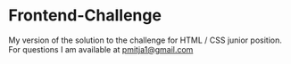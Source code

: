 # Frontend-Challenge
My version of the solution to the challenge for HTML / CSS junior position. For questions I am available at pmitja1@gmail.com
